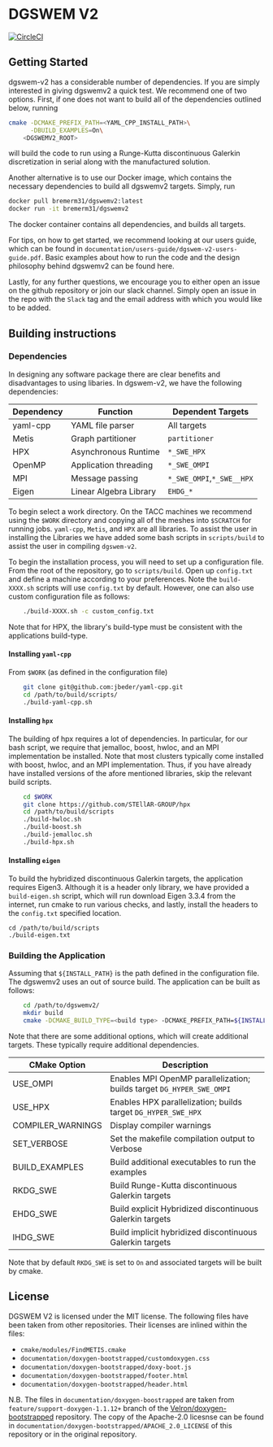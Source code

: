 # DGSWEM V2
[![CircleCI](https://circleci.com/gh/UT-CHG/dgswemv2.svg?style=svg&circle-token=0479b7746d69a87e977936dd4b6105be5b2e6316)](https://circleci.com/gh/UT-CHG/dgswemv2)

## Getting Started

dgswem-v2 has a considerable number of dependencies. If you are simply interested in giving dgswemv2 a quick test. We recommend one of two options. First, if one does not want to build all of the dependencies outlined below, running
```sh
cmake -DCMAKE_PREFIX_PATH=<YAML_CPP_INSTALL_PATH>\
      -DBUILD_EXAMPLES=On\
    <DGSWEMV2_ROOT>
```
will build the code to run using a Runge-Kutta discontinuous Galerkin discretization in serial along with the manufactured solution.

Another alternative is to use our Docker image, which contains the necessary dependencies to build all dgswemv2 targets. Simply, run
```sh
docker pull bremerm31/dgswemv2:latest
docker run -it bremerm31/dgswemv2
```
The docker container contains all dependencies, and builds all targets.

For tips, on how to get started, we recommend looking at our users guide, which can be found in `documentation/users-guide/dgswem-v2-users-guide.pdf`. Basic examples about how to run the code and the design philosophy behind dgswemv2 can be found here.

Lastly, for any further questions, we encourage you to either open an issue on the github repository or join our slack channel. Simply open an issue in the repo with the `Slack` tag and the email address with which you would like to be added.

## Building instructions

### Dependencies

In designing any software package there are clear benefits and disadvantages to using libaries. In dgswem-v2, we have the following dependencies:

| Dependency | Function               |   Dependent Targets       |
| ---------- | ---------------------- | ------------------------- |
| yaml-cpp   | YAML file parser       | All targets               |
| Metis      | Graph partitioner      | `partitioner`             |
| HPX        | Asynchronous Runtime   | `*_SWE_HPX`               |
| OpenMP     | Application threading  | `*_SWE_OMPI`              |
| MPI        | Message passing        | `*_SWE_OMPI`,`*_SWE__HPX` |
| Eigen      | Linear Algebra Library | `EHDG_*`                  |

To begin select a work directory. On the TACC machines we recommend using the `$WORK` directory and copying all of the meshes into `$SCRATCH` for running jobs. `yaml-cpp`, `Metis`, and `HPX` are all libraries. To assist the user in installing the Libraries we have added some bash scripts in `scripts/build` to assist the user in compiling `dgswem-v2`.

To begin the installation process, you will need to set up a configuration file. From the root of the repository, go to `scripts/build`. Open up `config.txt` and define a machine according to your preferences. Note the `build-XXXX.sh` scripts will use `config.txt` by default. However, one can also use custom configuration file as follows:
```sh
    ./build-XXXX.sh -c custom_config.txt
```
Note that for HPX, the library's build-type must be consistent with the applications build-type.

#### Installing `yaml-cpp`

From `$WORK` (as defined in the configuration file)
```sh
    git clone git@github.com:jbeder/yaml-cpp.git
    cd /path/to/build/scripts/
    ./build-yaml-cpp.sh
```
#### Installing `hpx`

The building of hpx requires a lot of dependencies. In particular, for our bash script, we require that jemalloc, boost, hwloc, and an MPI implementation be installed. Note that most clusters typically come installed with boost, hwloc, and an MPI implementation. Thus, if you have already have installed versions of the afore mentioned libraries, skip the relevant build scripts.
```sh
    cd $WORK
    git clone https://github.com/STEllAR-GROUP/hpx
    cd /path/to/build/scripts
    ./build-hwloc.sh
    ./build-boost.sh
    ./build-jemalloc.sh
    ./build-hpx.sh
```

#### Installing `eigen`

To build the hybridized discontinuous Galerkin targets, the application requires Eigen3. Although it is a header only library, we have provided a `build-eigen.sh` script, which will run download Eigen 3.3.4 from the internet, run cmake to run various checks, and lastly, install the headers to the `config.txt` specified location.
```
cd /path/to/build/scripts
./build-eigen.txt
```

### Building the Application

Assuming that `${INSTALL_PATH}` is the path defined in the configuration file. The dgswemv2 uses an out of source build. The application can be built as follows:
```sh
    cd /path/to/dgswemv2/
    mkdir build
    cmake -DCMAKE_BUILD_TYPE=<build type> -DCMAKE_PREFIX_PATH=${INSTALL_PATH} ..
```
Note that there are some additional options, which will create additional targets. These typically require additional dependencies.

| CMake Option   | Description                                                           |
| -------------- | --------------------------------------------------------------------- |
| USE_OMPI       | Enables MPI OpenMP parallelization; builds target `DG_HYPER_SWE_OMPI` |
| USE_HPX        | Enables HPX parallelization; builds target `DG_HYPER_SWE_HPX`         |
| COMPILER_WARNINGS | Display compiler warnings                                          |
| SET_VERBOSE    | Set the makefile compilation output to Verbose                        |
| BUILD_EXAMPLES | Build additional executables to run the examples                      |
| RKDG_SWE       | Build Runge-Kutta discontinuous Galerkin targets                      |
| EHDG_SWE       | Build explicit Hybridized discontinuous Galerkin targets              |
| IHDG_SWE       | Build implicit hybridized discontinuous Galerkin targets              |

Note that by default `RKDG_SWE` is set to `On` and associated targets will be built by cmake.

## License

DGSWEM V2 is licensed under the MIT license. The following files have been taken from other repositories. Their licenses are inlined within the files:

 - `cmake/modules/FindMETIS.cmake`
 - `documentation/doxygen-bootstrapped/customdoxygen.css`
 - `documentation/doxygen-bootstrapped/doxy-boot.js`
 - `documentation/doxygen-bootstrapped/footer.html`
 - `documentation/doxygen-bootstrapped/header.html`

N.B. The files in `documentation/doxygen-boostrapped` are taken from `feature/support-doxygen-1.1.12+` branch of the [Velron/doxygen-bootstrapped](https://github.com/Velron/doxygen-bootstrapped) repository. The copy of the Apache-2.0 licesnse can be found in `documentation/doxygen-bootstrapped/APACHE_2.0_LICENSE` of this repository or in the original repository.